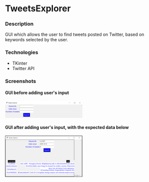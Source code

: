 # TweetsExplorer

### Description

GUI which allows the user to find tweets posted on Twitter, based on keywords selected by the user.

### Technologies

 - TKinter
 - Twitter API

### Screenshots

 #### GUI before adding user's input
<img src="/Screenshots/image1.png" width="50%" height="50%">

 #### GUI after adding user's input, with the expected data below
<img src="/Screenshots/image2.png" width="50%" height="50%">


 

